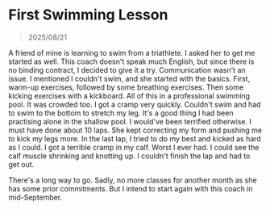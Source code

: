 # First Swimming Lesson
> 2025/08/21

A friend of mine is learning to swim from a triathlete.
I asked her to get me started as well.
This coach doesn't speak much English, but since there is no binding contract, I decided to give it a try.
Communication wasn't an issue.
I mentioned I couldn't swim, and she started with the basics.
First, warm-up exercises, followed by some breathing exercises.
Then some kicking exercises with a kickboard.
All of this in a professional swimming pool. It was crowded too.
I got a cramp very quickly.
Couldn't swim and had to swim to the bottom to stretch my leg.
It's a good thing I had been practising alone in the shallow pool. I would've been terrified otherwise.
I must have done about 10 laps. She kept correcting my form and pushing me to kick my legs more.
In the last lap, I tried to do my best and kicked as hard as I could.
I got a terrible cramp in my calf.
Worst I ever had.
I could see the calf muscle shrinking and knotting up.
I couldn't finish the lap and had to get out.

There's a long way to go.
Sadly, no more classes for another month as she has some prior commitments.
But I intend to start again with this coach in mid-September.